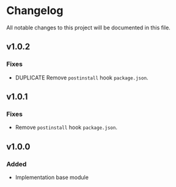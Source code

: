 # Changelog

All notable changes to this project will be documented in this file.

## v1.0.2

### Fixes

- DUPLICATE Remove `postinstall` hook `package.json`.

## v1.0.1

### Fixes

- Remove `postinstall` hook `package.json`.

## v1.0.0

### Added

- Implementation base module
